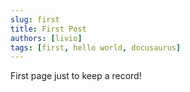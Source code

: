 ```yaml
---
slug: first
title: First Post
authors: [livio]
tags: [first, hello world, docusaurus]
---
```


First page just to keep a record!
